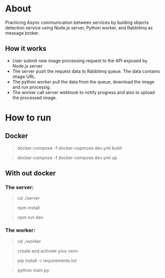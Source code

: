 # About
Practicing Async communication between services by bulding objects detection service using Node.js server, Python worker, and Rabbitmq as message broker.

## How it works
* User submit new image processing request to the API exposed by Node.js server
* The server push the request data to Rabbitmq queue. The data contains image URL.
* The python worker pull the data from the queue, download the image and run processig.
* The worker call server webhook to notify progress and also to upload the processed image.   

# How to run
## Docker
> docker-compose -f docker-copmose.dev.yml build

> docker-compose -f docker-compose.dev.yml up

## With out docker
### The server:

> cd ./server

> npm install

> npm run dev


### The worker:
> cd ./worker

> create and activate your venv

> pip install -r requirements.txt

> python main.py